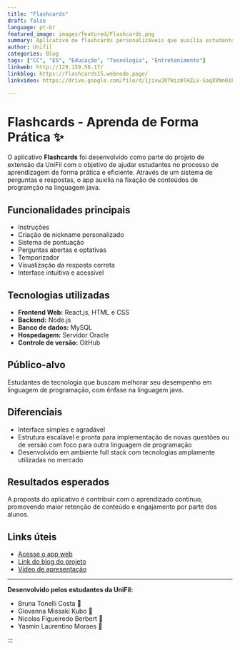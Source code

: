 ```yaml
---
title: "Flashcards"
draft: false
language: pt-br
featured_image: images/featured/Flashcards.png 
summary: Aplicativo de flashcards personalizáveis que auxilia estudantes na memorização de conteúdos por meio de perguntas e respostas de forma lúdica.
author: Unifil
categories: Blog
tags: ["CC", "ES", "Educação", "Tecnologia", "Entretenimento"] 
linkweb: http://129.159.56.17/
linkblog: https://flashcards15.webnode.page/
linkvideo: https://drive.google.com/file/d/1jivwJ0TWiz0lHZLV-SaqXVNn01FmRp2P/view?usp=sharing

---
```


# Flashcards - Aprenda de Forma Prática ✨

O aplicativo **Flashcards** foi desenvolvido como parte do projeto de extensão da UniFil com o objetivo de ajudar estudantes no processo de aprendizagem de forma prática e eficiente. Através de um sistema de perguntas e respostas, o app auxilia na fixação de conteúdos de programção na linguagem java.

## Funcionalidades principais

- Instruções
- Criação de nickname personalizado
- Sistema de pontuação
- Perguntas abertas e optativas
- Temporizador
- Visualização da resposta correta
- Interface intuitiva e acessível

## Tecnologias utilizadas

- **Frontend Web:** React.js, HTML e CSS
- **Backend:** Node.js
- **Banco de dados:** MySQL
- **Hospedagem:** Servidor Oracle
- **Controle de versão:** GitHub

## Público-alvo

Estudantes de tecnologia que buscam melhorar seu desempenho em linguagem de programação, com ênfase na linguagem java.

## Diferenciais

- Interface simples e agradável
- Estrutura escalável e pronta para implementação de novas questões ou de versão com foco para outra linguagem de programação
- Desenvolvido em ambiente full stack com tecnologias amplamente utilizadas no mercado

## Resultados esperados

A proposta do aplicativo é contribuir com o aprendizado contínuo, promovendo maior retenção de conteúdo e engajamento por parte dos alunos.

## Links úteis

- [Acesse o app web](http://129.159.56.17/)
- [Link do blog do projeto](https://flashcards15.webnode.page/)
- [Vídeo de apresentação](https://drive.google.com/file/d/1jivwJ0TWiz0lHZLV-SaqXVNn01FmRp2P/view?usp=sharing)

---

**Desenvolvido pelos estudantes da UniFil:**
- Bruna Tonelli Costa 🚀
- Giovanna Missaki Kubo 🚀
- Nicolas Figueiredo Berbert 🚀
- Yasmin Laurentino Moraes 🚀

:::

